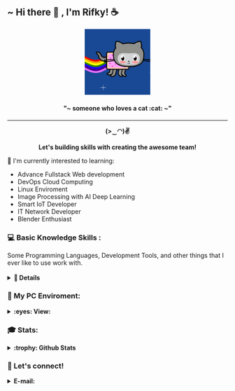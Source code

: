 <h2>~ Hi there 👋 , I'm Rifky! ☕</h2>

<p align="center">
    <img src="_img/nyan_octocat.gif" alt="animation" style="width:150px;height:150px;"/>
    <!-- <img src="_img/hula_loop_octodex03.gif" alt="animation" style="width:200px;height:200px;"/> -->
</p>
<h4 align="center"><strong>"~  someone who loves a cat :cat:  ~"</strong></h4>

<hr>

<p align="center"><strong>(>‿◠)✌</strong></p>
<p align="center"><strong>Let's building skills with creating the awesome team!</strong></p>

📃 I'm currently interested to learning:

- Advance Fullstack Web development
- DevOps Cloud Computing
- Linux Enviroment
- Image Processing with AI Deep Learning
- Smart IoT Developer
- IT Network Developer
- Blender Enthusiast

<h3 id="Perform">💻 Basic Knowledge Skills :</h3>
Some Programming Languages, Development Tools, and other things that I ever like to use work with.
<br><br>
<details>
<summary><strong>📖 Details</strong></summary>
<br>
<br>
<table>
    <tr>
        <td align="center" width="96" height="96">
            <a href="#Perform">
                <img src="_img\js.png" width="48" height="48" alt="JS" /">
            </a>
            <br>
            Javascript&nbsp;
        </td>
        <td align="center" width="96" height="96">
            <a href="#Perform">
                <img src="_img\php.png" width="48" height="48" alt="PHP" /">
            </a>
            <br>
            PHP&nbsp;
        </td>
        <td align="center" width="96" height="96">
            <a href="#Perform">
                <img src="_img\python.png" width="48" height="48" alt="PY" /">
            </a>
            <br>
            Phyton&nbsp;
        </td>
        <td align="center" width="96" height="96">
            <a href="#Perform">
                <img src="_img\c-.png" width="48" height="48" alt="C++" /">
            </a>
            <br>
            C++&nbsp;
        </td>
        <td align="center" width="96" height="96">
            <a href="#Perform">
                <img src="_img\dart.png" width="48" height="48" alt="Dart" /">
            </a>
            <br>
            Dart&nbsp;
        </td>
        <td align="center" width="96" height="96">
            <a href="#Perform">
                <img src="_img\flutter.png" width="48" height="48" alt="Flutter" /">
            </a>
            <br>
            Flutter&nbsp;
        </td>
        <td align="center" width="96" height="96">
            <a href="#Perform">
                <img src="_img\c-sharp.png" width="48" height="48" alt="C#" /">
            </a>
            <br>
            C#&nbsp;
        </td>
        <td align="center" width="96" height="96">
            <a href="#Perform">
                <img src="_img\java.png" width="48" height="48" alt="Java" /">
            </a>
            <br>
            Java&nbsp;
        </td>
        <td align="center" width="96" height="96">
            <a href="#Perform">
                <img src="_img\golang2.png" width="48" height="48" alt="Golang" /">
            </a>
            <br>
            Golang&nbsp;
        </td>
    </tr>
    <tr>
        <td align="center" width="96" height="96">
            <a href="#Perform">
                <img src="_img\bootsrap.png" width="48" height="48" alt="Bootsrap" /">
            </a>
            <br>
            Bootsrap
        </td>
        <td align="center" width="96" height="96">
            <a href="#Perform">
                <img src="_img\Laravel.png" width="48" height="48" alt="Laravel" /">
            </a>
            <br>
            Laravel&nbsp;
        </td>
        <td align="center" width="96" height="96">
            <a href="#Perform">
                <img src="_img\jupyter.png" width="48" height="48" alt="Jupyter Notebook" /">
            </a>
            <br>
            Jupyter Notebook
        </td>
        <td align="center" width="96" height="96">
            <a href="#Perform">
                <img src="_img\codeigniter.png" width="48" height="48" alt="Codeigniter" /">
            </a>
            <br>
            Codeigniter&nbsp;
        </td>
        <td align="center" width="96" height="96">
            <a href="#Perform">
                <img src="_img\vue.png" width="48" height="48" alt="Vue JS" /">
            </a>
            <br>
            Vue&nbsp;JS
        </td>
        <td align="center" width="96" height="96">
            <a href="#Perform">
                <img src="_img\nodejs.png" width="48" height="48" alt="Node JS" /">
            </a>
            <br>
            Node&nbsp;JS
        </td>
        <td align="center" width="96" height="96">
            <a href="#Perform">
                <img src="_img\react.png" width="48" height="48" alt="Vue JS" /">
            </a>
            <br>
            React&nbsp;JS
        </td>
    </tr>
    <tr>
        <td align="center" width="96" height="96">
            <a href="#Perform">
                <img src="_img\aws.png" width="48" height="48" alt="AWS CLOUD" /">
            </a>
            <br>
            AWS Cloud
        </td>
        <td align="center" width="96" height="96">
            <a href="#Perform">
                <img src="_img\colab.png" width="48" height="48" alt="Google Colab" /">
            </a>
            <br>
            Google Colab
        </td>
        <td align="center" width="96" height="96">
            <a href="#Perform">
                <img src="_img\firebase.png" width="48" height="48" alt="Firebase" /">
            </a>
            <br>
            Firebase&nbsp;
        </td>
        <td align="center" width="96" height="96">
            <a href="#Perform">
                <img src="_img\mysql.png" width="48" height="48" alt="MySQL" /">
            </a>
            <br>
            MySQL&nbsp;
        </td>
        <td align="center" width="96" height="96">
            <a href="https://www.mongodb.com/">
                <img src="_img\mongodb.png" width="48" height="48" alt="MongoDB" /">
            </a>
            <br>
            MongoDB&nbsp;
        </td>
        <td align="center" width="96" height="96">
            <a href="#Perform">
                <img src="_img\telegram.png" width="48" height="48" alt="Telegram" /">
            </a>
            <br>
            Telegram Bot
        </td>
        <td align="center" width="96" height="96">
            <a href="#Perform">
                <img src="_img\mosquitto.png" width="48" height="48" alt="Mosquito MQTT" /">
            </a>
            <br>
            Mosquito MQTT
        </td>
    </tr>
    <tr>
        <td align="center" width="96" height="96" style="background:#303030">
            <a href="#Perform">
                <img src="_img\vscode-neon.png" width="48" height="48" alt="VSCODE" /">
            </a>
            <br>
            VS&nbsp;Code
        </td>
        <td align="center" width="96" height="96">
            <a href="#Perform">
                <img src="_img\blender.png" width="48" height="48" alt="Blender" /">
            </a>
            <br>
            Blender
        </td>
                <td align="center" width="96" height="96">
            <a href="#Perform">
                <img src="_img\git.png" width="48" height="48" alt="Git" /">
            </a>
            <br>
            Git
        </td>
        <td align="center" width="96" height="96">
            <a href="#Perform">
                <img src="_img\console.png" width="48" height="48" alt="Shell" /">
            </a>
            <br>
            Powershell
        </td>
        <td align="center" width="96" height="96">
            <a href="#Perform">
                <img src="_img\docker.png" width="48" height="48" alt="Docker" /">
            </a>
            <br>
            Docker&nbsp;
        </td>
        <td align="center" width="96" height="96">
            <a href="#Perform">
                <img src="_img\ubuntu.png" width="48" height="48" alt="Ubuntu" /">
            </a>
            <br>
            WSL&nbsp;Ubuntu
        </td>
        <td align="center" width="96" height="96">
            <a href="#Perform">
                <img src="_img\kali.png" width="48" height="48" alt="Kali" /">
            </a>
            <br>
            OS&nbsp;Kali
        </td>
        <td align="center" width="96" height="96" style="background:#303030">
            <a href="#Perform">
                <img src="_img\arduino.png" width="48" height="48" alt="Arduino" /">
            </a>
            <br>
            Arduino
        </td>
    </tr>
</table>
</details>

### 🌿 My PC Enviroment:

<details>
<summary><strong>:eyes: View:</strong></summary>
<p>
<br>
    <img src="https://img.shields.io/badge/OS-Windows11-blue?&logo=windows11" />
    <img src="https://img.shields.io/badge/OS-Linux-yellow?&logo=linux" />
    <img src="https://img.shields.io/badge/Text%20Editor-Visual%20Studio%20Code-blue?&logo=visual%20studio%20code&logoColor=blue" />
    <img src="https://img.shields.io/badge/CPU-AMD%20Ryzen-red?&logo=tools" />
    <img src="https://img.shields.io/badge/GPU-Nvidia-green?&logo=nvidia" />
</p>
</details>

### 🎓 Stats:

<details>
<summary><strong>:trophy: Github Stats</strong></summary>
<p>
    <img src="https://github-readme-stats.vercel.app/api?username=RifkyA911&hide=contribs,prs&show_icons=true&hide_border=true&title_color=000" />
</p>
<p>
- RifkyA911
</p>
</details>

<!-- <details>
 <summary><strong>What i am learning/working on these days</strong></summary>
    - 🔭 I’m currently working on RPA </br>
    - 🌱 I’m currently learning Python,SwiftUI and UIKit </br>
    - 👯 I’m looking to collaborate on Automation Project, Mobile Apps. </br>
    - 🤔 I’m looking for help with master of programming. hehe </br>
    - 💬 Ask me about anything.</br>
    - 📫 How to reach me: <a href="mailto:goodfe@yahoo.com">Email me!</a>  </br>
    - 😄 Pronouns: He/Him </br>
    - ⚡ Fun fact: ... </br>
</details> -->

### 📱 Let's connect!

<details>
<summary><strong> E-mail:</strong></summary>
<br>
<p>📩&nbsp;rifkyakhmad911@gmail.com</p>
</details>

<!--
**bagusfe/bagusfe** is a ✨ _special_ ✨ repository because its `README.md` (this file) appears on your GitHub profile.

Here are some ideas to get you started:

- 🔭 I’m currently working on ...
- 🌱 I’m currently learning ...
- 👯 I’m looking to collaborate on ...
- 🤔 I’m looking for help with ...
- 💬 Ask me about ...
- 📫 How to reach me: ...
- 😄 Pronouns: ...
- ⚡ Fun fact: ...
  -->
